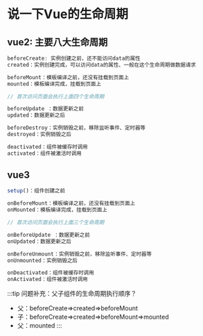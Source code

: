 # 说一下Vue的生命周期

## vue2: 主要八大生命周期


```js
beforeCreate: 实例创建之前，还不能访问data的属性
created：实例创建完成，可以访问data的属性、一般在这个生命周期做数据请求

beforeMount：模板编译之前，还没有挂载到页面上
mounted：模板编译完成，挂载到页面上

// 首次访问页面会执行上面四个生命周期

beforeUpdate ：数据更新之前
updated：数据更新之后

beforeDestroy：实例销毁之前，移除监听事件、定时器等
destroyed：实例销毁之后

deactivated：组件被缓存时调用
activated：组件被激活时调用
```
## vue3

```js
setup()：组件创建之前

onBeforeMount：模板编译之前，还没有挂载到页面上
onMounted：模板编译完成，挂载到页面上

// 首次访问页面会执行上面三个生命周期

onBeforeUpdate ：数据更新之前
onUpdated：数据更新之后

onBeforeUnmount：实例销毁之前，移除监听事件、定时器等
onUnmounted：实例销毁之后

onDeactivated：组件被缓存时调用
onActivated：组件被激活时调用
```

:::tip 问题补充：父子组件的生命周期执行顺序？
- 父：beforeCreate=>created=>beforeMount
- 子：beforeCreate=>created=>beforeMount=>mounted
- 父：mounted
:::